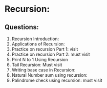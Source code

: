 #  Recursion: 

## Questions: 

1. Recursion Introduction: 
2. Applications of Recursion: 
3. Practice on recursion Part 1: visit
4. Practice on recursion Part 2: must visit
5. Print N to 1 Using Recursion
6. Tail Recursion: Must visit
7. Writing base case in Recursion:
8. Natural Number sum using recursion: 
9. Palindrome check using recursion: must visit